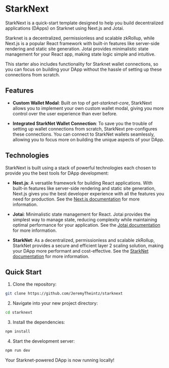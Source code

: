 # StarkNext

StarkNext is a quick-start template designed to help you build decentralized applications (DApps) on Starknet using Next.js and Jotai.

Starknet is a decentralized, permissionless and scalable zkRollup, while Next.js is a popular React framework with built-in features like server-side rendering and static site generation. Jotai provides minimalistic state management for your React app, making state logic simple and intuitive.

This starter also includes functionality for Starknet wallet connections, so you can focus on building your DApp without the hassle of setting up these connections from scratch.

## Features

- **Custom Wallet Modal**: Built on top of _get-starknet-core_, StarkNext allows you to implement your own custom wallet modal, giving you more control over the user experience than ever before.

- **Integrated StarkNet Wallet Connection**: To save you the trouble of setting up wallet connections from scratch, StarkNext pre-configures these connections. You can connect to StarkNet wallets seamlessly, allowing you to focus more on building the unique aspects of your DApp.

## Technologies

StarkNext is built using a stack of powerful technologies each chosen to provide you the best tools for DApp development:

- **Next.js**: A versatile framework for building React applications. With built-in features like server-side rendering and static site generation, Next.js gives you the best developer experience with all the features you need for production. See the [Next.js documentation](https://nextjs.org/docs) for more information.

- **Jotai**: Minimalistic state management for React. Jotai provides the simplest way to manage state, reducing complexity while maintaining optimal performance for your application. See the [Jotai documentation](https://jotai.org/docs/introduction) for more information.

- **StarkNet**: As a decentralized, permissionless and scalable zkRollup, StarkNet provides a secure and efficient layer 2 scaling solution, making your DApp more performant and cost-effective. See the [StarkNet documentation](https://docs.starknet.io/) for more information.

## Quick Start

1. Clone the repository:

```bash
git clone https://github.com/JeremyTheintz/starknext
```

2. Navigate into your new project directory:

```bash
cd starknext
```

3. Install the dependencies:

```bash
npm install
```

4. Start the development server:

```bash
npm run dev
```

Your Starknet-powered DApp is now running locally!
